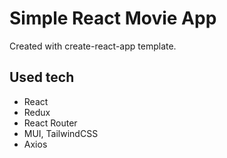# Simple React Movie App

Created with create-react-app template.

## Used tech

- React
- Redux
- React Router
- MUI, TailwindCSS
- Axios
